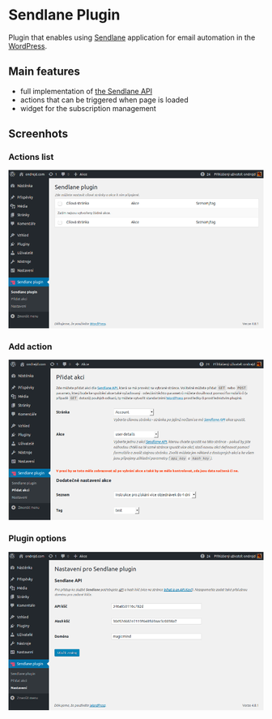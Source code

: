 # Sendlane Plugin

Plugin that enables using [Sendlane][2] application for email automation in the [WordPress][1].

## Main features

- full implementation of [the Sendlane API][3]
- actions that can be triggered when page is loaded
- widget for the subscription management

## Screenhots

### Actions list

![Actions list](screenshot-1.png)

### Add action

![Add action](screenshot-2.png)

### Plugin options

![Plugin options](screenshot-3.png)


[1]: https://wordpress.org/
[2]: https://sendlane.com/
[3]: http://help.sendlane.com/knowledgebase/api-docs/
